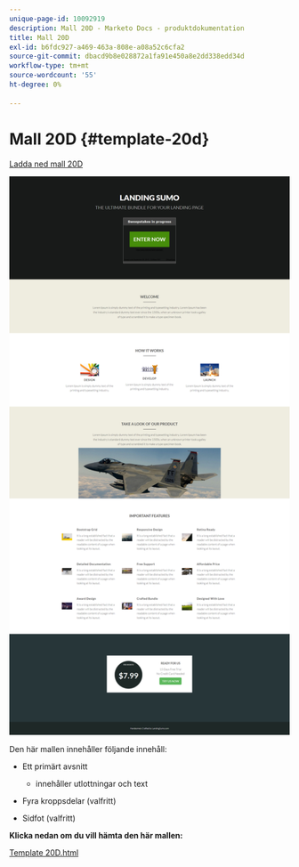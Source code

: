 ```yaml
---
unique-page-id: 10092919
description: Mall 20D - Marketo Docs - produktdokumentation
title: Mall 20D
exl-id: b6fdc927-a469-463a-808e-a08a52c6cfa2
source-git-commit: dbacd9b8e028872a1fa91e450a8e2dd338edd34d
workflow-type: tm+mt
source-wordcount: '55'
ht-degree: 0%

---
```


# Mall 20D {#template-20d}

[Ladda ned mall 20D](https://experienceleague.adobe.com/landing/marketo/lp-templates/template-20d.html)

![](assets/template-20d.png)

Den här mallen innehåller följande innehåll:

* Ett primärt avsnitt

   * innehåller utlottningar och text

* Fyra kroppsdelar (valfritt)
* Sidfot (valfritt)

**Klicka nedan om du vill hämta den här mallen:**

[Template 20D.html](https://experienceleague.adobe.com/landing/marketo/lp-templates/template-20d.html)
